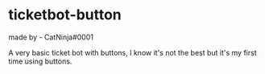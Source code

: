 # ticketbot-button
made by - CatNinja#0001

A very basic ticket bot with buttons, I know it's not the best but it's my first time using buttons. 
